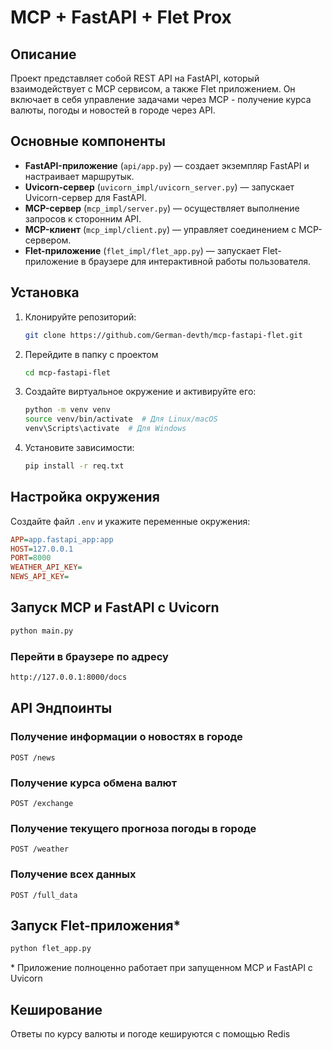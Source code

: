 # MCP + FastAPI + Flet Prox

## Описание

Проект представляет собой REST API на FastAPI, который взаимодействует с MCP сервисом, а также Flet приложением. Он включает в себя управление задачами через MCP - получение курса валюты, погоды и новостей в городе через API.

## Основные компоненты

- **FastAPI-приложение** (`api/app.py`) — создает экземпляр FastAPI и настраивает маршрутык.
- **Uvicorn-сервер** (`uvicorn_impl/uvicorn_server.py`) — запускает Uvicorn-сервер для FastAPI.
- **MCP-сервер** (`mcp_impl/server.py`) — осуществляет выполнение запросов к сторонним API.
- **MCP-клиент** (`mcp_impl/client.py`) — управляет соединением с MCP-сервером.
- **Flet-приложение** (`flet_impl/flet_app.py`) — запускает Flet-приложение в браузере для интерактивной работы пользователя.

## Установка
1. Клонируйте репозиторий:
   ```bash
   git clone https://github.com/German-devth/mcp-fastapi-flet.git
   ```
2. Перейдите в папку с проектом
   ```bash
   cd mcp-fastapi-flet
   ```
   
3. Создайте виртуальное окружение и активируйте его:
   ```bash
   python -m venv venv
   source venv/bin/activate  # Для Linux/macOS
   venv\Scripts\activate  # Для Windows
   ```
4. Установите зависимости:
   ```bash
   pip install -r req.txt
   ```

## Настройка окружения

Создайте файл `.env` и укажите переменные окружения:

```ini
APP=app.fastapi_app:app
HOST=127.0.0.1
PORT=8000
WEATHER_API_KEY=
NEWS_API_KEY=
```

## Запуск MCP и FastAPI с Uvicorn


```bash
python main.py
```

### Перейти в браузере по адресу


```bash
http://127.0.0.1:8000/docs
```

## API Эндпоинты

### Получение информации о новостях в городе

```http
POST /news
```

### Получение курса обмена валют

```http
POST /exchange
```

### Получение текущего прогноза погоды в городе

```http
POST /weather
```

### Получение всех данных

```http
POST /full_data
```

## Запуск Flet-приложения*


```bash
python flet_app.py
```

\* Приложение полноценно работает при запущенном MCP и FastAPI с Uvicorn

## Кеширование

Ответы по курсу валюты и погоде кешируются с помощью Redis


